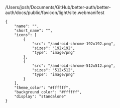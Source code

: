/Users/josh/Documents/GitHub/better-auth/better-auth/docs/public/favicon/light/site.webmanifest
```
{
	"name": "",
	"short_name": "",
	"icons": [
		{
			"src": "/android-chrome-192x192.png",
			"sizes": "192x192",
			"type": "image/png"
		},
		{
			"src": "/android-chrome-512x512.png",
			"sizes": "512x512",
			"type": "image/png"
		}
	],
	"theme_color": "#ffffff",
	"background_color": "#ffffff",
	"display": "standalone"
}

```
